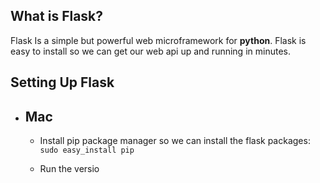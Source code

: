 ## What is Flask?
Flask Is a simple but powerful web microframework for **python**. Flask is easy to install so we can get our web api up and running in minutes. 

## Setting Up Flask

 - ## Mac
	 - Install pip package manager so we can install the flask packages:
 ``` sudo easy_install pip ```
 
	 - Run the versio
